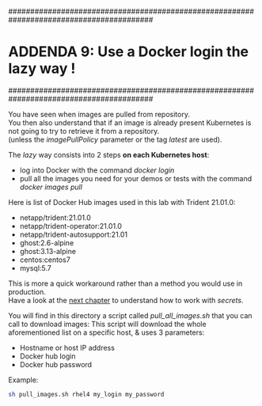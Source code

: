 #########################################################################################
# ADDENDA 9: Use a Docker login the lazy way !
#########################################################################################

You have seen when images are pulled from repository.  
You then also understand that if an image is already present  Kubernetes is not going to try to retrieve it from a repository.  
(unless the _imagePullPolicy_ parameter or the tag _latest_ are used).

The _lazy_ way consists into 2 steps **on each Kubernetes host**:

- log into Docker with the command _docker login_
- pull all the images you need for your demos or tests with the command _docker images pull_

Here is list of Docker Hub images used in this lab with Trident 21.01.0:

- netapp/trident:21.01.0
- netapp/trident-operator:21.01.0
- netapp/trident-autosupport:21.01
- ghost:2.6-alpine
- ghost:3.13-alpine
- centos:centos7
- mysql:5.7

This is more a quick workaround rather than a method you would use in production.  
Have a look at the [next chapter](../3_Secrets) to understand how to work with _secrets_.

You will find in this directory a script called _pull_all_images.sh_ that you can call to download images:
This script will download the whole aforementioned list on a specific host, & uses 3 parameters:  

- Hostname or host IP address
- Docker hub login
- Docker hub password

Example:

```bash
sh pull_images.sh rhel4 my_login my_password
```
